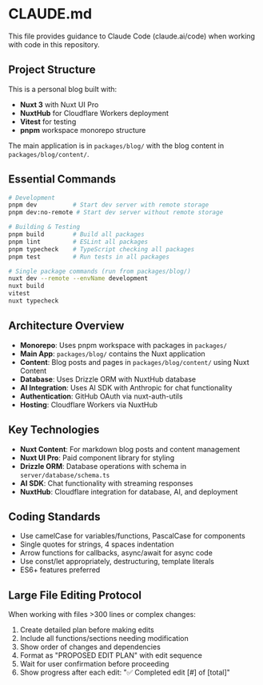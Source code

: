 # CLAUDE.md

This file provides guidance to Claude Code (claude.ai/code) when working with code in this repository.

## Project Structure

This is a personal blog built with:
- **Nuxt 3** with Nuxt UI Pro
- **NuxtHub** for Cloudflare Workers deployment
- **Vitest** for testing
- **pnpm** workspace monorepo structure

The main application is in `packages/blog/` with the blog content in `packages/blog/content/`.

## Essential Commands

```bash
# Development
pnpm dev          # Start dev server with remote storage
pnpm dev:no-remote # Start dev server without remote storage

# Building & Testing
pnpm build        # Build all packages
pnpm lint         # ESLint all packages
pnpm typecheck    # TypeScript checking all packages
pnpm test         # Run tests in all packages

# Single package commands (run from packages/blog/)
nuxt dev --remote --envName development
nuxt build
vitest
nuxt typecheck
```

## Architecture Overview

- **Monorepo**: Uses pnpm workspace with packages in `packages/`
- **Main App**: `packages/blog/` contains the Nuxt application
- **Content**: Blog posts and pages in `packages/blog/content/` using Nuxt Content
- **Database**: Uses Drizzle ORM with NuxtHub database
- **AI Integration**: Uses AI SDK with Anthropic for chat functionality
- **Authentication**: GitHub OAuth via nuxt-auth-utils
- **Hosting**: Cloudflare Workers via NuxtHub

## Key Technologies

- **Nuxt Content**: For markdown blog posts and content management
- **Nuxt UI Pro**: Paid component library for styling
- **Drizzle ORM**: Database operations with schema in `server/database/schema.ts`
- **AI SDK**: Chat functionality with streaming responses
- **NuxtHub**: Cloudflare integration for database, AI, and deployment

## Coding Standards

- Use camelCase for variables/functions, PascalCase for components
- Single quotes for strings, 4 spaces indentation
- Arrow functions for callbacks, async/await for async code
- Use const/let appropriately, destructuring, template literals
- ES6+ features preferred

## Large File Editing Protocol

When working with files >300 lines or complex changes:
1. Create detailed plan before making edits
2. Include all functions/sections needing modification
3. Show order of changes and dependencies
4. Format as "PROPOSED EDIT PLAN" with edit sequence
5. Wait for user confirmation before proceeding
6. Show progress after each edit: "✅ Completed edit [#] of [total]"